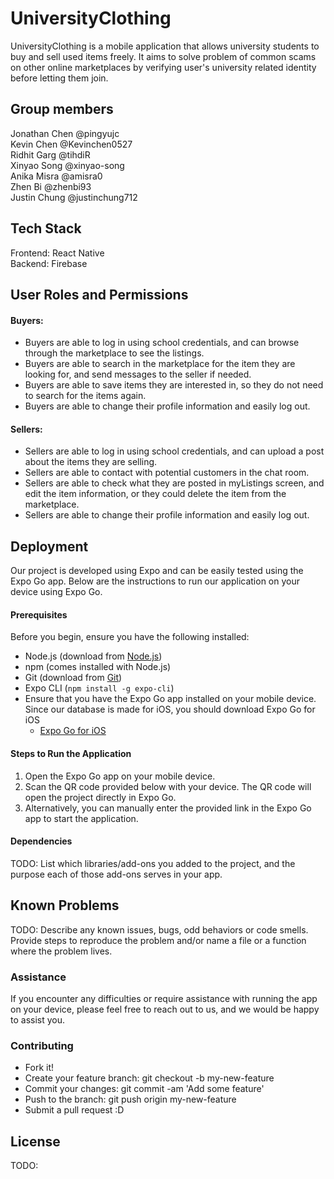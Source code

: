 # UniversityClothing
UniversityClothing is a mobile application that allows university students to buy and sell used items freely.
It aims to solve problem of common scams on other online marketplaces by verifying user's university related identity before letting them join.

## Group members
Jonathan Chen @pingyujc <br/>
Kevin Chen @Kevinchen0527 <br/>
Ridhit Garg @tihdiR <br/>
Xinyao Song @xinyao-song <br/>
Anika Misra @amisra0 <br/>
Zhen Bi @zhenbi93 <br/>
Justin Chung @justinchung712 <br/>

## Tech Stack
Frontend: React Native <br/>
Backend: Firebase <br/>


## User Roles and Permissions

#### Buyers: <br/>
- Buyers are able to log in using school credentials, and can browse through the marketplace to see the listings. <br/>
- Buyers are able to search in the marketplace for the item they are looking for, and send messages to the seller if needed. <br/>
- Buyers are able to save items they are interested in, so they do not need to search for the items again.  <br/>
- Buyers are able to change their profile information and easily log out. <br/>

#### Sellers: <br/>
- Sellers are able to log in using school credentials, and can upload a post about the items they are selling. <br/>
- Sellers are able to contact with potential customers in the chat room. <br/>
- Sellers are able to check what they are posted in myListings screen, and edit the item information, or they could delete the item from the marketplace. <br/>
- Sellers are able to change their profile information and easily log out. <br/>

## Deployment

Our project is developed using Expo and can be easily tested using the Expo Go app. Below are the instructions to run our application on your device using Expo Go.

#### Prerequisites
Before you begin, ensure you have the following installed:
- Node.js (download from [Node.js](https://nodejs.org/))
- npm (comes installed with Node.js)
- Git (download from [Git](https://git-scm.com/downloads))
- Expo CLI (`npm install -g expo-cli`)
- Ensure that you have the Expo Go app installed on your mobile device. Since our database is made for iOS, you should download Expo Go for iOS
  - [Expo Go for iOS](https://apps.apple.com/app/expo-go/id982107779)

#### Steps to Run the Application
1. Open the Expo Go app on your mobile device.
2. Scan the QR code provided below with your device. The QR code will open the project directly in Expo Go.
3. Alternatively, you can manually enter the provided link in the Expo Go app to start the application.

#### Dependencies
TODO: List which libraries/add-ons you added to the project, and the purpose each of those add-ons serves in your app.

## Known Problems
TODO: Describe any known issues, bugs, odd behaviors or code smells. Provide steps to reproduce the problem and/or name a file or a function where the problem lives.

### Assistance
If you encounter any difficulties or require assistance with running the app on your device, please feel free to reach out to us, and we would be happy to assist you.

### Contributing
* Fork it!
* Create your feature branch: git checkout -b my-new-feature
* Commit your changes: git commit -am 'Add some feature'
* Push to the branch: git push origin my-new-feature
* Submit a pull request :D

## License
TODO:
